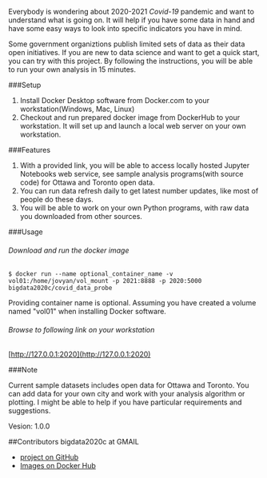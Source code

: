 Everybody is wondering about 2020-2021 *Covid-19* pandemic and want to understand what is going on. It will help if you have some data in hand and have some easy ways to look into specific indicators you have in mind.

Some government organiztions publish limited sets of data as their data open initiatives. If you are new to data science and want to get a quick start, you can try with this project. By following the instructions, you will be able to run your own analysis in 15 minutes.

###Setup

1. Install Docker Desktop software from Docker.com to your workstation(Windows, Mac, Linux) 
2. Checkout and run prepared docker image from DockerHub to your workstation. It will set up and launch a local web server on your own workstation.

###Features

1. With a provided link, you will be able to access locally hosted Jupyter Notebooks web service, see sample analysis programs(with source code) for Ottawa and Toronto open data.
2. You can run data refresh daily to get latest number updates, like most of people do these days.
3. You will be able to work on your own Python programs, with raw data you downloaded from other sources.

###Usage

###### Download and run the docker image
`$ docker run --name optional_container_name -v vol01:/home/jovyan/vol_mount -p 2021:8888 -p 2020:5000 bigdata2020c/covid_data_probe`

Providing container name is optional. Assuming you have created a volume named "vol01" when installing Docker software.

###### Browse to following link on your workstation
[http://127.0.0.1:2020](http://127.0.0.1:2020)

###Note

Current sample datasets includes open data for Ottawa and Toronto. You can add data for your own city and work with your analysis algorithm or plotting. I might be able to help if you have particular requirements and suggestions.

Vesion: 1.0.0

##Contributors
bigdata2020c at GMAIL

- [project on GitHub](https://github.com/Ming-D-BigData/CovidDataProbe)
- [Images on Docker Hub](https://hub.docker.com/repository/docker/bigdata2020c/covid_data_probe)


